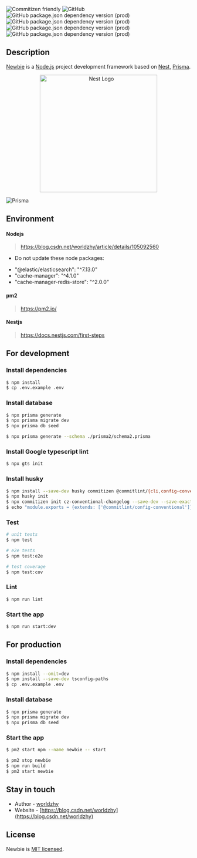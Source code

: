 <p align="left">

![Commitizen friendly](https://img.shields.io/badge/commitizen-friendly-brightgreen.svg?style=flat-square)
![GitHub](https://img.shields.io/github/license/worldzhy/newbie?style=flat-square)
![GitHub package.json dependency version (prod)](https://img.shields.io/github/package-json/dependency-version/worldzhy/newbie/@nestjs/core?style=flat-square)
![GitHub package.json dependency version (prod)](https://img.shields.io/github/package-json/dependency-version/worldzhy/newbie/@prisma/client?style=flat-square)
![GitHub package.json dependency version (prod)](https://img.shields.io/github/package-json/dependency-version/worldzhy/newbie/passport?style=flat-square)
![GitHub package.json dependency version (prod)](https://img.shields.io/github/package-json/dependency-version/worldzhy/newbie/validator?style=flat-square)

</p>

## Description

[Newbie](https://github.com/worldzhy/newbie) is a [Node.js](http://nodejs.org) project development framework based on [Nest](https://github.com/nestjs/nest), [Prisma](https://github.com/prisma/prisma).

<p align="center">
  <a href="http://nestjs.com/" target="blank"><img src="https://nestjs.com/img/logo_text.svg" width="320" alt="Nest Logo" /></a>
</p>
  
![Prisma](https://i.imgur.com/h6UIYTu.png)

## Environment

#### Nodejs

> https://blog.csdn.net/worldzhy/article/details/105092560

- Do not update these node packages:

* "@elastic/elasticsearch": "^7.13.0"
* "cache-manager": "^4.1.0"
* "cache-manager-redis-store": "^2.0.0"

#### pm2

> https://pm2.io/

#### Nestjs

> https://docs.nestjs.com/first-steps

## For development

### Install dependencies

```bash
$ npm install
$ cp .env.example .env
```

### Install database

```bash
$ npx prisma generate
$ npx prisma migrate dev
$ npx prisma db seed

$ npx prisma generate --schema ./prisma2/schema2.prisma
```

### Install Google typescript lint

```bash
$ npx gts init
```

### Install husky

```bash
$ npm install --save-dev husky commitizen @commitlint/{cli,config-conventional}
$ npx husky init
$ npx commitizen init cz-conventional-changelog --save-dev --save-exact
$ echo "module.exports = {extends: ['@commitlint/config-conventional']};" > commitlint.config.js
```

### Test

```bash
# unit tests
$ npm test

# e2e tests
$ npm test:e2e

# test coverage
$ npm test:cov
```

### Lint

```bash
$ npm run lint
```

### Start the app

```bash
$ npm run start:dev
```

## For production

### Install dependencies

```bash
$ npm install --omit=dev
$ npm install --save-dev tsconfig-paths
$ cp .env.example .env

```

### Install database

```bash
$ npx prisma generate
$ npx prisma migrate dev
$ npx prisma db seed
```

### Start the app

```bash
$ pm2 start npm --name newbie -- start

$ pm2 stop newbie
$ npm run build
$ pm2 start newbie
```

## Stay in touch

- Author - [worldzhy](https://blog.csdn.net/worldzhy)
- Website - [https://blog.csdn.net/worldzhy](https://blog.csdn.net/worldzhy)

## License

Newbie is [MIT licensed](LICENSE).
